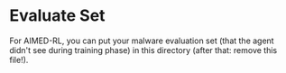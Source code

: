 # Evaluate Set

For AIMED-RL, you can put your malware evaluation set (that the agent didn't see during training phase) in 
this directory (after that: remove this file!).